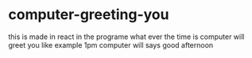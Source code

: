 # computer-greeting-you
this is made in react in the programe what ever the time is computer will greet you like example 1pm computer will says good afternoon 
